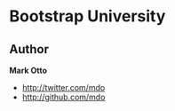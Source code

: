 # Bootstrap University


## Author

**Mark Otto**

+ http://twitter.com/mdo
+ http://github.com/mdo

